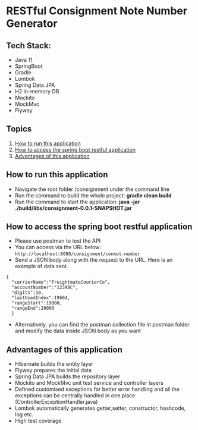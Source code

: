 # RESTful Consignment Note Number Generator
## Tech Stack:
* Java 11
* SpringBoot
* Gradle
* Lombok
* Spring Data JPA
* H2 in-memory DB
* Mockito
* MockMvc
* Flyway

## Topics
1. [How to run this application](#How-to-run-this-application)
2. [How to access the spring boot restful application](#How-to-access-the-spring-boot-restful-application)
3. [Advantages of this application](#Advantages-of-this-application)


## How to run this application

* Navigate the root folder /consignment under the command line
* Run the command to build the whole project: **gradle clean build**
* Run the command to start the application: **java -jar ./build/libs/consignment-0.0.1-SNAPSHOT.jar**


## How to access the spring boot restful application
* Please use postman to test the API
* You can access via the URL below:
`http://localhost:8080/consignment/connot-number`
* Send a JSON body along with the request to the URL. Here is an example of data sent.
```
{
  "carrierName":"FreightmateCourierCo",
  "accountNumber":"123ABC",
  "digits":10,
  "lastUsedIndex":19604,
  "rangeStart":19000,
  "rangeEnd":20000
  }
```
* Alternatively, you can find the postman collection file in postman folder and modify the data inside JSON body as you want

## Advantages of this application
* Hibernate builds the entity layer
* Flyway prepares the initial data
* Spring Data JPA builds the repository layer
* Mockito and MockMvc unit test service and controller layers
* Defined customised exceptions for better error handling and all the exceptions can be centrally handled in one place (ControllerExceptionHandler.java)
* Lombok automatically generates getter,setter, constructor, hashcode, log etc.
* High test coverage